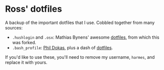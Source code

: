 # Ross' dotfiles

A backup of the important dotfiles that I use. Cobbled together from many sources:

* `.hushlogin` and `.osx`: Mathias Bynens' awesome [dotfiles](https://github.com/mathiasbynens/dotfiles), from which this was forked.
* `.bash_profile`: [Phil Dokas](https://github.com/pdokas), plus a dash of [dotfiles](https://github.com/mathiasbynens/dotfiles).

If you'd like to use these, you'll need to remove my username, `harmes`, and replace it with yours.